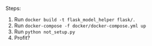 Steps:
1. Run `docker build -t flask_model_helper flask/.`
2. Run `docker-compose -f docker/docker-compose.yml up`
3. Run `python not_setup.py`
4. Profit?

